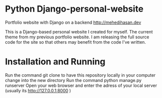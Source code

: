 # Python Django-personal-website
Portfolio website with Django on a backend http://mehedihasan.dev

This is a Django-based personal website I created for myself. The current theme from my previous portfolio website. I am releasing the full source code for the site so that others may benefit from the code I've written.

# Installation and Running
Run the command git clone <repository-url> to have this repository locally in your computer
change into the new directory
Run the command python manage.py runserver
Open your web browser and enter the adress of your local server (usually its http://127.0.0.1:8000 )
